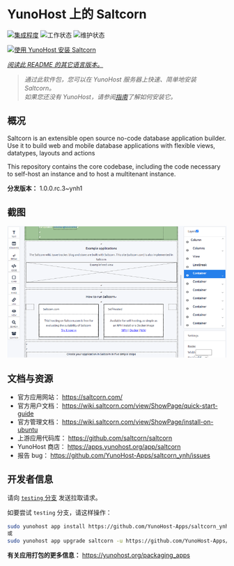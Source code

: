 <!--
注意：此 README 由 <https://github.com/YunoHost/apps/tree/master/tools/readme_generator> 自动生成
请勿手动编辑。
-->

# YunoHost 上的 Saltcorn

[![集成程度](https://dash.yunohost.org/integration/saltcorn.svg)](https://ci-apps.yunohost.org/ci/apps/saltcorn/) ![工作状态](https://ci-apps.yunohost.org/ci/badges/saltcorn.status.svg) ![维护状态](https://ci-apps.yunohost.org/ci/badges/saltcorn.maintain.svg)

[![使用 YunoHost 安装 Saltcorn](https://install-app.yunohost.org/install-with-yunohost.svg)](https://install-app.yunohost.org/?app=saltcorn)

*[阅读此 README 的其它语言版本。](./ALL_README.md)*

> *通过此软件包，您可以在 YunoHost 服务器上快速、简单地安装 Saltcorn。*  
> *如果您还没有 YunoHost，请参阅[指南](https://yunohost.org/install)了解如何安装它。*

## 概况

Saltcorn is an extensible open source no-code database application builder. Use it to build web and mobile database applications with flexible views, datatypes, layouts and actions

This repository contains the core codebase, including the code necessary to self-host an instance and to host a multitenant instance.


**分发版本：** 1.0.0.rc.3~ynh1

## 截图

![Saltcorn 的截图](./doc/screenshots/builder_smaller.png)

## 文档与资源

- 官方应用网站： <https://saltcorn.com/>
- 官方用户文档： <https://wiki.saltcorn.com/view/ShowPage/quick-start-guide>
- 官方管理文档： <https://wiki.saltcorn.com/view/ShowPage/install-on-ubuntu>
- 上游应用代码库： <https://github.com/saltcorn/saltcorn>
- YunoHost 商店： <https://apps.yunohost.org/app/saltcorn>
- 报告 bug： <https://github.com/YunoHost-Apps/saltcorn_ynh/issues>

## 开发者信息

请向 [`testing` 分支](https://github.com/YunoHost-Apps/saltcorn_ynh/tree/testing) 发送拉取请求。

如要尝试 `testing` 分支，请这样操作：

```bash
sudo yunohost app install https://github.com/YunoHost-Apps/saltcorn_ynh/tree/testing --debug
或
sudo yunohost app upgrade saltcorn -u https://github.com/YunoHost-Apps/saltcorn_ynh/tree/testing --debug
```

**有关应用打包的更多信息：** <https://yunohost.org/packaging_apps>
